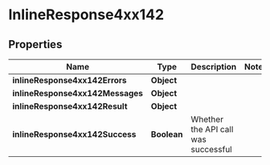 # InlineResponse4xx142

## Properties
Name | Type | Description | Notes
------------ | ------------- | ------------- | -------------
**inlineResponse4xx142Errors** | **Object** |  | 
**inlineResponse4xx142Messages** | **Object** |  | 
**inlineResponse4xx142Result** | **Object** |  | 
**inlineResponse4xx142Success** | **Boolean** | Whether the API call was successful | 
